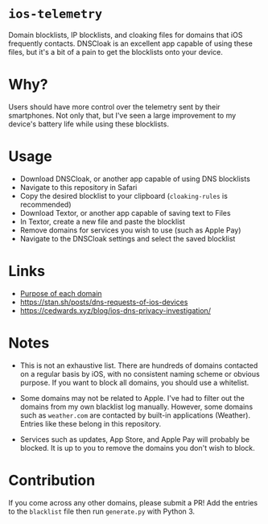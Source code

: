 # `ios-telemetry`

Domain blocklists, IP blocklists, and cloaking files for domains that iOS frequently contacts. DNSCloak is an excellent app capable of using these files, but it's a bit of a pain to get the blocklists onto your device. 

# Why?

Users should have more control over the telemetry sent by their smartphones. Not only that, but I've seen a large improvement to my device's battery life while using these blocklists.

# Usage

- Download DNSCloak, or another app capable of using DNS blocklists
- Navigate to this repository in Safari
- Copy the desired blocklist to your clipboard (`cloaking-rules` is recommended)
- Download Textor, or another app capable of saving text to Files
- In Textor, create a new file and paste the blocklist
- Remove domains for services you wish to use (such as Apple Pay)
- Navigate to the DNSCloak settings and select the saved blocklist

# Links

- [Purpose of each domain](https://github.com/c-edw/ios-telemetry/wiki/Domains)
- https://stan.sh/posts/dns-requests-of-ios-devices
- https://cedwards.xyz/blog/ios-dns-privacy-investigation/

# Notes

* This is not an exhaustive list. There are hundreds of domains contacted on a regular basis by iOS, with no consistent naming scheme or obvious purpose. If you want to block all domains, you should use a whitelist.

* Some domains may not be related to Apple. I've had to filter out the domains from my own blacklist log manually. However, some domains such as `weather.com` are contacted by built-in applications (Weather). Entries like these belong in this repository.

* Services such as updates, App Store, and Apple Pay will probably be blocked. It is up to you to remove the domains you don't wish to block.

# Contribution

If you come across any other domains, please submit a PR! Add the entries to the `blacklist` file then run `generate.py` with Python 3.